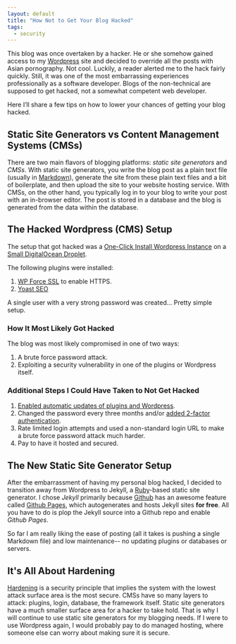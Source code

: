 ```yaml
---
layout: default
title: "How Not to Get Your Blog Hacked"
tags:
  - security
---
```


This blog was once overtaken by a hacker. He or she somehow gained access to my [Wordpress](https://wordpress.org) site and decided to override all the posts with Asian pornography. Not cool. Luckily, a reader alerted me to the hack fairly quickly. Still, it was one of the most embarrassing experiences professionally as a software developer. Blogs of the non-technical are supposed to get hacked, not a somewhat competent web developer.

Here I’ll share a few tips on how to lower your chances of getting your blog hacked.

## Static Site Generators vs Content Management Systems (CMSs)

There are two main flavors of blogging platforms: _static site generators_ and _CMSs_.  With static site generators, you write the blog post as a plain text file (usually in [Markdown](https://en.wikipedia.org/wiki/Markdown)), generate the site from these plain text files and a bit of boilerplate, and then upload the site to your website hosting service. With CMSs, on the other hand, you typically log in to your blog to write your post with an in-browser editor. The post is stored in a database and the blog is generated from the data within the database.

## The Hacked Wordpress (CMS) Setup

The setup that got hacked was a [One-Click Install Wordpress Instance](https://www.digitalocean.com/community/tutorials/how-to-use-the-wordpress-one-click-install-on-digitalocean) on a [Small DigitalOcean Droplet](https://www.digitalocean.com/products/droplets/).

The following plugins were installed:
1. [WP Force SSL](https://wordpress.org/plugins/wp-force-ssl/) to enable HTTPS.
2. [Yoast SEO](https://wordpress.org/plugins/wordpress-seo/)

A single user with a very strong password was created... Pretty simple setup.

### How It Most Likely Got Hacked

The blog was most likely compromised in one of two ways:
1. A brute force password attack.
2. Exploiting a security vulnerability in one of the plugins or Wordpress itself.

### Additional Steps I Could Have Taken to Not Get Hacked

1. [Enabled automatic updates of plugins and Wordpress](https://codex.wordpress.org/Configuring_Automatic_Background_Updates).
2. Changed the password every three months and/or [added 2-factor authentication](https://codex.wordpress.org/Two_Step_Authentication).
3. Rate limited login attempts and used a non-standard login URL to make a brute force password attack much harder.
4. Pay to have it hosted and secured.

## The New Static Site Generator Setup

After the embarrassment of having my personal blog hacked, I decided to transition away from Wordpress to Jekyll, a [Ruby](https://www.ruby-lang.org/)-based static site generator. I chose _Jekyll_ primarily because [Github](https://github.com/) has an awesome feature called [Github Pages](https://pages.github.com/), which autogenerates and hosts Jekyll sites **for free**. All you have to do is plop the Jekyll source into a Github repo and enable _Github Pages_.

So far I am really liking the ease of posting (all it takes is pushing a single Markdown file) and low maintenance-- no updating plugins or databases or servers.

## It's All About Hardening

[Hardening](https://en.wikipedia.org/wiki/Hardening_(computing)) is a security principle that implies the system with the lowest attack surface area is the most secure. CMSs have so many layers to attack: plugins, login, database, the framework itself. Static site generators have a much smaller surface area for a hacker to take hold. That is why I will continue to use static site generators for my blogging needs. If I were to use Wordpress again, I would probably pay to do managed hosting, where someone else can worry about making sure it is secure.
